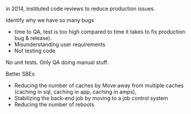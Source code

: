 

in 2014, instituted code reviews to reduce production issues.

Identify why we have so many bugs
* time to QA, test is too high compared to time it takes to fix production bug & release). 
* Misunderstanding user requirements
* Not testing code


No unit tests. Only QA doing manual stuff.

Better SBEs


* Reducing the number of caches by Move away from multiple caches (caching in sql, caching in app, caching in amps), 
* Stabilizing the back-end job by moving to a job control system
* Reducing the number of reboots